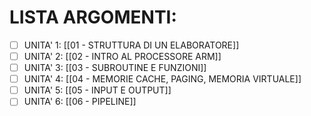 # LISTA ARGOMENTI:
- [ ] UNITA' 1: [[01 - STRUTTURA DI UN ELABORATORE]]
- [ ] UNITA' 2: [[02 - INTRO AL PROCESSORE ARM]]
- [ ] UNITA' 3: [[03 - SUBROUTINE E FUNZIONI]]
- [ ] UNITA' 4: [[04 - MEMORIE CACHE, PAGING, MEMORIA VIRTUALE]]
- [ ] UNITA' 5: [[05 - INPUT E OUTPUT]]
- [ ] UNITA' 6: [[06 - PIPELINE]]